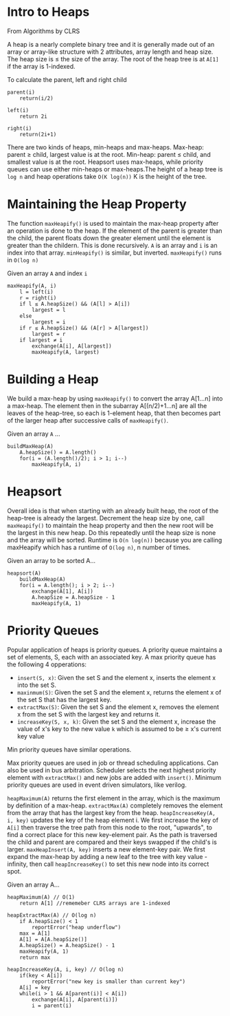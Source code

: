 # Intro to Heaps
From Algorithms by CLRS

A heap is a nearly complete binary tree and it is generally made out of an 
array or array-like structure with 2 attributes, array length and heap size.
The heap size is ≤ the size of the array. The root of the heap tree is at `A[1]`
if the array is 1-indexed.

To calculate the parent, left and right child
```
parent(i)
    return(i/2)

left(i)
    return 2i

right(i)
    return(2i+1)
```

There are two kinds of heaps, min-heaps and max-heaps. Max-heap: parent ≥ child,
largest value is at the root. Min-heap: parent ≤ child, and smallest value is at
the root. Heapsort uses max-heaps, while priority queues can use either
min-heaps or max-heaps.The height of a heap tree is `log n` and heap operations 
take `O(K log(n))` K is the height of the tree.

# Maintaining the Heap Property
The function `maxHeapify()` is used to maintain the max-heap property after an
operation is done to the heap. If the element of the parent is greater than the
child, the parent floats down the greater element until the element is greater
than the childern. This is done recursively. `A` is an array and `i` is an index
into that array. `minHeapify()` is similar, but inverted. `maxHeapify()` runs in
`O(log n)`

Given an array `A` and index `i`
```
maxHeapify(A, i)
    l = left(i)
    r = right(i)
    if l ≤ A.heapSize() && (A[l] > A[i])
        largest = l
    else
        largest = i
    if r ≤ A.heapSize() && (A[r] > A[largest])
        largest = r
    if largest ≠ i
        exchange(A[i], A[largest])
        maxHeapify(A, largest)
```

# Building a Heap
We build a max-heap by using `maxHeapify()` to convert the array A[1...n] into a
max-heap. The element then in the subarray A[(n/2)+1...n] are all the leaves of
the heap-tree, so each is 1-element heap, that then becomes part of the larger
heap after successive calls of `maxHeapify()`.

Given an array `A` ...
```
buildMaxHeap(A)
    A.heapSize() = A.length()
    for(i = (A.length()/2); i > 1; i--)
        maxHeapify(A, i)
```

# Heapsort
Overall idea is that when starting with an already built heap, the root of the
heap-tree is already the largest. Decrement the heap size by one, call 
`maxHeapify()` to maintain the heap property and then the new root will be the 
largest in this new heap. Do this repeatedly until the heap size is none and 
the array will be sorted. Runtime is `O(n log(n))` because you are calling 
maxHeapify which has a runtime of `O(log n)`, n number of times.

Given an array to be sorted A...
```
heapsort(A)
    buildMaxHeap(A)
    for(i = A.length(); i > 2; i--)
        exchange(A[1], A[i])
        A.heapSize = A.heapSize - 1
        maxHeapify(A, 1)
```

# Priority Queues
Popular application of heaps is priority queues. A priority queue maintains a 
set of elements, S, each with an associated key. A max priority queue has the
following 4 opperations: 
* `insert(S, x)`: Given the set S and the element x, inserts the element x into 
the set S.
* `maxinmum(S)`: Given the set S and the element x, returns the element x of the 
set S that has the largest key.
* `extractMax(S)`: Given the set S and the element x, removes the element x from 
the set S with the largest key and returns it.
* `increaseKey(S, x, k)`: Given the set S and the element x, increase the value
of x's key to the new value `k` which is assumed to be ≥ x's current key value

Min priority queues have similar operations.

Max priority queues are used in job or thread scheduling applications. Can also
be used in bus arbitration. Scheduler selects the next highest priority element 
with `extractMax()` and new jobs are added with `insert()`. Minimum priority
queues are used in event driven simulators, like verilog. 

`heapMaximum(A)` returns the first element in the array, which is the maximum by
definition of a max-heap. `extractMax(A)` completely removes the element from
the array that has the largest key from the heap. `heapIncreaseKey(A, i, key)`
updates the key of the heap element i. We first increase the key of `A[i]` then 
traverse the tree path from this node to the root, "upwards", to find a correct
place for this new key-element pair. As the path is traversed the child and
parent are compared and their keys swapped if the child's is larger. 
`maxHeapInsert(A, key)` inserts a new element-key pair. We first expand the
max-heap by adding a new leaf to the tree with key value -infinity, then call
`heapIncreaseKey()` to set this new node into its correct spot.

Given an array A...
```
heapMaximum(A) // O(1)
    return A[1] //rememeber CLRS arrays are 1-indexed

heapExtractMax(A) // O(log n)
    if A.heapSize() < 1
        reportError("heap underflow")
    max = A[1]
    A[1] = A[A.heapSize()]
    A.heapSize() = A.heapSize() - 1
    maxHeapify(A, 1)
    return max

heapIncreaseKey(A, i, key) // O(log n)
    if(key < A[i])
        reportError("new key is smaller than current key")
    A[i] = key
    while(i > 1 && A[parent(i)] < A[i])
        exchange(A[i], A[parent(i)])
        i = parent(i)
```